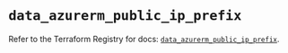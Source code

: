 # `data_azurerm_public_ip_prefix`

Refer to the Terraform Registry for docs: [`data_azurerm_public_ip_prefix`](https://registry.terraform.io/providers/hashicorp/azurerm/2.99.0/docs/data-sources/public_ip_prefix).
